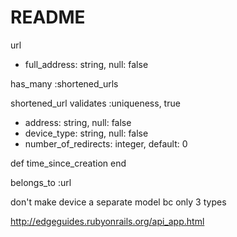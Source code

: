 # README

url
- full_address: string, null: false

has_many :shortened_urls

shortened_url
validates :uniqueness, true

- address: string, null: false
- device_type: string,  null: false
- number_of_redirects: integer, default: 0

def time_since_creation
end

belongs_to :url




don't make device a separate model bc only 3 types

http://edgeguides.rubyonrails.org/api_app.html
